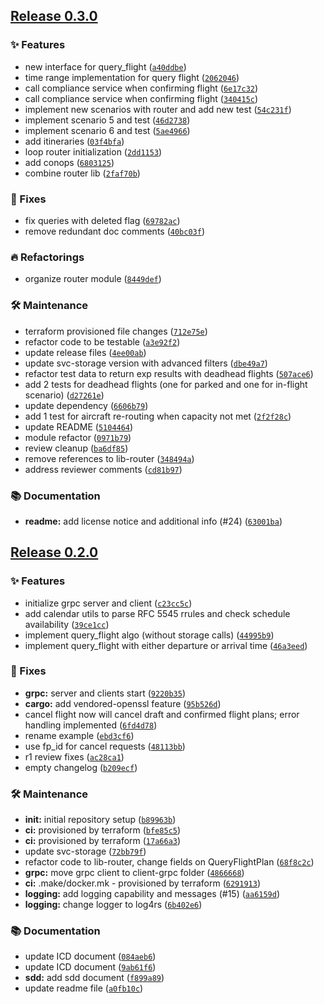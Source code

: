 ## [Release 0.3.0](https://github.com/Arrow-air/svc-scheduler/releases/tag/v0.3.0)

### ✨ Features

- new interface for query_flight ([`a40ddbe`](https://github.com/Arrow-air/svc-scheduler/commit/a40ddbee3cb68e1ba1912230b30e3cdf8876338b))
- time range implementation for query flight ([`2062046`](https://github.com/Arrow-air/svc-scheduler/commit/20620467c76711afb4197a00694a11b01c9cbe4f))
- call compliance service when confirming flight ([`6e17c32`](https://github.com/Arrow-air/svc-scheduler/commit/6e17c3212a0a94359cc6b26cc9c49c745fd41ee7))
- call compliance service when confirming flight ([`340415c`](https://github.com/Arrow-air/svc-scheduler/commit/340415c569d71ed4fee3e3ef5dd461dadb766b62))
- implement new scenarios with router and add new test ([`54c231f`](https://github.com/Arrow-air/svc-scheduler/commit/54c231f0953fd608f55109c8e365ead7ee004398))
- implement scenario 5 and test ([`46d2738`](https://github.com/Arrow-air/svc-scheduler/commit/46d273843e4024f8fc72f1a383457471b52fb721))
- implement scenario 6 and test ([`5ae4966`](https://github.com/Arrow-air/svc-scheduler/commit/5ae4966ddcb36f61cb744874ab77ad07cb647db2))
- add itineraries ([`03f4bfa`](https://github.com/Arrow-air/svc-scheduler/commit/03f4bfac051bc79b4c75a23765f23a3da707a91f))
- loop router initialization ([`2dd1153`](https://github.com/Arrow-air/svc-scheduler/commit/2dd115391178dc2d2844511bf8c9bab14efcf1eb))
- add conops ([`6803125`](https://github.com/Arrow-air/svc-scheduler/commit/68031259964d458f8968ffa33dff9d9a96799fb0))
- combine router lib ([`2faf70b`](https://github.com/Arrow-air/svc-scheduler/commit/2faf70b7c2d24dfc051cc3528fc4e41e69a78521))

### 🐛 Fixes

- fix queries with deleted flag ([`69782ac`](https://github.com/Arrow-air/svc-scheduler/commit/69782ac33bf4ed8d2a8fbc6bedf37a54377922c1))
- remove redundant doc comments ([`40bc03f`](https://github.com/Arrow-air/svc-scheduler/commit/40bc03fd1a12f4deba6ccb97bc40a492435ed49a))

### 🔥 Refactorings

- organize router module ([`8449def`](https://github.com/Arrow-air/svc-scheduler/commit/8449defbbed19cb785f7b3cd6ec785ed62c84dda))

### 🛠 Maintenance

- terraform provisioned file changes ([`712e75e`](https://github.com/Arrow-air/svc-scheduler/commit/712e75ebf9efd3c30dfd1f9cb6b0623ae5256d9c))
- refactor code to be testable ([`a3e92f2`](https://github.com/Arrow-air/svc-scheduler/commit/a3e92f2d120ba6cba715e96dee2af26505627914))
- update release files ([`4ee00ab`](https://github.com/Arrow-air/svc-scheduler/commit/4ee00abe4085f0b1d11b0cc091567c33601b9e0c))
- update svc-storage version with advanced filters ([`dbe49a7`](https://github.com/Arrow-air/svc-scheduler/commit/dbe49a76a6f05214eff278fabf0bef6f7be8e82e))
- refactor test data to return exp results with deadhead flights ([`507ace6`](https://github.com/Arrow-air/svc-scheduler/commit/507ace6040dfceb117a881eb3dcc5b8e103dcde4))
- add 2 tests for deadhead flights (one for parked and one for in-flight scenario) ([`d27261e`](https://github.com/Arrow-air/svc-scheduler/commit/d27261e3a6d1be1e4d6ae1a5f78812dd2f8144e1))
- update dependency ([`6606b79`](https://github.com/Arrow-air/svc-scheduler/commit/6606b7973b482eb37293af93a1f17c22c21a4435))
- add 1 test for aircraft re-routing when capacity not met ([`2f2f28c`](https://github.com/Arrow-air/svc-scheduler/commit/2f2f28c872d20a351a0c9713e86fe98dc41b2cad))
- update README ([`5104464`](https://github.com/Arrow-air/svc-scheduler/commit/51044640ae1dfd382b1bb08d0381539a22b6d617))
- module refactor ([`0971b79`](https://github.com/Arrow-air/svc-scheduler/commit/0971b790dee345d69635bce17032dc95620554ab))
- review cleanup ([`ba6df85`](https://github.com/Arrow-air/svc-scheduler/commit/ba6df8542df9d318add8c11f0d399a05bf227919))
- remove references to lib-router ([`348494a`](https://github.com/Arrow-air/svc-scheduler/commit/348494a92e45c0ac80d85a0e25868aef4b4f5888))
- address reviewer comments ([`cd81b97`](https://github.com/Arrow-air/svc-scheduler/commit/cd81b978e79180ca872b794a32e7fb03f7ff3663))

### 📚 Documentation

-  **readme:** add license notice and additional info (#24) ([`63001ba`](https://github.com/Arrow-air/svc-scheduler/commit/63001ba7134bf77490c72aeaa5c455e139417e40))

## [Release 0.2.0](https://github.com/Arrow-air/svc-scheduler/releases/tag/v0.2.0)

### ✨ Features

- initialize grpc server and client ([`c23cc5c`](https://github.com/Arrow-air/svc-scheduler/commit/c23cc5ced93a28cc10244595f364a8a74cfb15ca))
- add calendar utils to parse RFC 5545 rrules and check schedule availability ([`39ce1cc`](https://github.com/Arrow-air/svc-scheduler/commit/39ce1ccdc4b72e617612f3a64fcc33dc5f9b0fb6))
- implement query_flight algo (without storage calls) ([`44995b9`](https://github.com/Arrow-air/svc-scheduler/commit/44995b91007a9326fdfc9085403c712e27c6f335))
- implement query_flight with either departure or arrival time ([`46a3eed`](https://github.com/Arrow-air/svc-scheduler/commit/46a3eed2ac642670fae78641571dedbcb99eeb33))

### 🐛 Fixes

-  **grpc:** server and clients start ([`9220b35`](https://github.com/Arrow-air/svc-scheduler/commit/9220b3548fb7c8682633f7d15d7d3af0e84115f6))
-  **cargo:** add vendored-openssl feature ([`95b526d`](https://github.com/Arrow-air/svc-scheduler/commit/95b526db43357dc3884946af2a51d2945d27dbbc))
- cancel flight now will cancel draft and confirmed flight plans; error handling implemented ([`6fd4d78`](https://github.com/Arrow-air/svc-scheduler/commit/6fd4d7810ef46f0de0e3594c470f80b2f7496516))
- rename example ([`ebd3cf6`](https://github.com/Arrow-air/svc-scheduler/commit/ebd3cf67e56fa5e0d94a57fffc90ca4a45335eb9))
- use fp_id for cancel requests ([`48113bb`](https://github.com/Arrow-air/svc-scheduler/commit/48113bb6706b1fef2b8de5ea222e6de371dfba35))
- r1 review fixes ([`ac28ca1`](https://github.com/Arrow-air/svc-scheduler/commit/ac28ca197bdbb18f583659144a79e5940ef888c8))
- empty changelog ([`b209ecf`](https://github.com/Arrow-air/svc-scheduler/commit/b209ecf524f26f863b58775d324a28946277fc48))

### 🛠 Maintenance

-  **init:** initial repository setup ([`b89963b`](https://github.com/Arrow-air/svc-scheduler/commit/b89963b838f66d6e13422d8884efd4660e489bbf))
-  **ci:** provisioned by terraform ([`bfe85c5`](https://github.com/Arrow-air/svc-scheduler/commit/bfe85c5ed82d8732e45486a1616902f38a737359))
-  **ci:** provisioned by terraform ([`17a66a3`](https://github.com/Arrow-air/svc-scheduler/commit/17a66a32b49ff2a03c91577eb6b833c8bd76054a))
- update svc-storage ([`72bb79f`](https://github.com/Arrow-air/svc-scheduler/commit/72bb79f64be955a133aba66690fa32eab9fe2436))
- refactor code to lib-router, change fields on QueryFlightPlan ([`68f8c2c`](https://github.com/Arrow-air/svc-scheduler/commit/68f8c2c59dcb6e52916c1537a2bfd764cf47a3e0))
-  **grpc:** move grpc client to client-grpc folder ([`4866668`](https://github.com/Arrow-air/svc-scheduler/commit/4866668b39bf3f7f60b693162c3483eafed1bf0c))
-  **ci:** .make/docker.mk - provisioned by terraform ([`6291913`](https://github.com/Arrow-air/svc-scheduler/commit/6291913171919fd9f3c5ba88af3744e36cfd7dab))
-  **logging:** add logging capability and messages (#15) ([`aa6159d`](https://github.com/Arrow-air/svc-scheduler/commit/aa6159d20fe3e46f751bf93090635fa96b3408b8))
-  **logging:** change logger to log4rs ([`6b402e6`](https://github.com/Arrow-air/svc-scheduler/commit/6b402e667b7ddcda0dc555f23c343c10149159b4))

### 📚 Documentation

- update ICD document ([`084aeb6`](https://github.com/Arrow-air/svc-scheduler/commit/084aeb64da97fd00b4ed093eb69d381570b1777a))
- update ICD document ([`9ab61f6`](https://github.com/Arrow-air/svc-scheduler/commit/9ab61f60c0a93f8f6a3768d21c927dff1024e370))
-  **sdd:** add sdd document ([`f899a89`](https://github.com/Arrow-air/svc-scheduler/commit/f899a89d820b4e5c2a817a4c5929cca98ed6a403))
- update readme file ([`a0fb10c`](https://github.com/Arrow-air/svc-scheduler/commit/a0fb10c3ae5e9e94ba798bc3dfc6acab1740d5bc))
